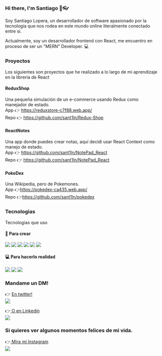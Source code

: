 ### Hi there, I'm Santiago 👋👓


Soy Santiago Lopera, un desarrollador de software apasionado por la tecnologia que nos rodea en este mundo online literalmente conectado entre si.

Actualmente, soy un desarrollador frontend con React, me encuentro en proceso de ser un "MERN" Developer. 💻

### Proyectos

Los siguientes son proyectos que he realizado a lo largo de mi aprendizaje en la librería de React

#### ReduxShop
  Una pequeña simulación de un e-commerce usando Redux como manejador de estado. <br>
  App 👉 https://reduxstore-c7f88.web.app/ <br>
  Repo 👉 https://github.com/sant1ln/Redux-Shop

#### ReactNotes
  Una app donde puedes crear notas, aquí decidí usar React Context como manejo de estado. <br>
  App 👉 https://github.com/sant1ln/NotePad_React <br>
  Repo 👉 https://github.com/sant1ln/NotePad_React
  
#### PokeDex
  Una Wikipedia, pero de Pokemones. <br>
  App 👉https://pokedex-ca435.web.app/ <br>
  Repo 👉https://github.com/sant1ln/pokedex
  
### Tecnologias
  
  Tecnologias que uso
  
  #### 🤘 Para crear <br>
  <div>
    <img src="https://img.shields.io/badge/React-20232A?style=for-the-badge&logo=react&logoColor=61DAFB" />
    <img src="https://img.shields.io/badge/HTML5-E34F26?style=for-the-badge&logo=html5&logoColor=white" />
    <img src="https://img.shields.io/badge/CSS3-1572B6?style=for-the-badge&logo=css3&logoColor=white" />
    <img src="https://img.shields.io/badge/JavaScript-323330?style=for-the-badge&logo=javascript&logoColor=F7DF1E" />
    <img src="https://img.shields.io/badge/TypeScript-007ACC?style=for-the-badge&logo=typescript&logoColor=white" />
    <img src="https://img.shields.io/badge/Node.js-339933?style=for-the-badge&logo=nodedotjs&logoColor=white" />
  </div>
  
  #### 💻 Para hacerlo realidad <br>
  <div>
    <img src="https://img.shields.io/badge/Visual_Studio_Code-0078D4?style=for-the-badge&logo=visual%20studio%20code&logoColor=white" />
    <img src="https://img.shields.io/badge/Google_chrome-4285F4?style=for-the-badge&logo=Google-chrome&logoColor=white" />
    <img src="https://img.shields.io/badge/Spotify-1ED760?&style=for-the-badge&logo=spotify&logoColor=white" />
  </div>
  
  
### Mandame un DM!
<div>
   👉 <a href="https://twitter.com/SantiagoLN99" target="_blank" >
    En twitter! <br>
    <img src="https://img.shields.io/badge/Twitter-1DA1F2?style=for-the-badge&logo=twitter&logoColor=white" />
  </a>
</div>
<div>
  
 👉<a href="https://www.linkedin.com/in/santiago-lopera-naranjo/" target="_blank" >
    O en Linkedin <br>
    <img src="https://img.shields.io/badge/LinkedIn-0077B5?style=for-the-badge&logo=linkedin&logoColor=white" />
  </a>
</div>

### Si quieres ver algunos momentos felices de mi vida. <br>
<div>
  
 👉<a href="https://www.instagram.com/lopera_s99/" target="_blank">
  Mira mi Instagram <br>
    <img src="https://img.shields.io/badge/Instagram-E4405F?style=for-the-badge&logo=instagram&logoColor=white" />
  </a>
</div>
  


